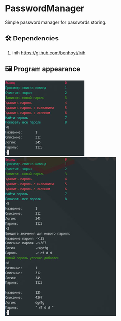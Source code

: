 # PasswordManager

Simple password manager for passwords storing.

## 🛠 Dependencies

1. inih https://github.com/benhoyt/inih

## 🖼️ Program appearance

![Image alt](https://github.com/ClassZak/PasswordManager/blob/master/screenshot1.png)
![Image alt](https://github.com/ClassZak/PasswordManager/blob/master/screenshot2.png)
